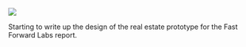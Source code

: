 ![](https://db-feed.s3.amazonaws.com/legacy/Screen_Shot_2016-10-26_at_11_35_36_AM-1477496174374.png)

Starting to write up the design of the real estate prototype for the Fast Forward Labs report.
